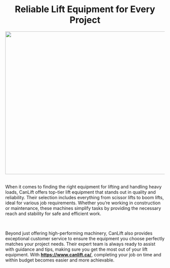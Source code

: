 <h1 style="text-align: center;"><strong>Reliable Lift Equipment for Every Project</strong></h1>
<p><strong><img style="display: block; margin-left: auto; margin-right: auto;" src="https://scontent.fcgy2-4.fna.fbcdn.net/v/t39.30808-6/454714962_18280694491225677_1242692080160343232_n.jpg?_nc_cat=108&amp;ccb=1-7&amp;_nc_sid=127cfc&amp;_nc_eui2=AeF89ho8QNQucbbbZudxDoHRvDxleabft1O8PGV5pt-3U2sOYND_B2IltyDpIcLUQoQCQhA3rCTy0edrKPrKG4YU&amp;_nc_ohc=xmxhsTVzN7cQ7kNvgHrkE44&amp;_nc_zt=23&amp;_nc_ht=scontent.fcgy2-4.fna&amp;_nc_gid=ATkAH2_vCwBSYTkOCFNBZr6&amp;oh=00_AYCjRctmkA4lW5aWpveSXRGFYtZO4WljR9PMWcei8sRrMA&amp;oe=67279220" alt="" width="600" height="452" /><br /></strong></p>
<p><span style="font-weight: 400;">When it comes to finding the right equipment for lifting and handling heavy loads, CanLift offers top-tier lift equipment that stands out in quality and reliability. Their selection includes everything from scissor lifts to boom lifts, ideal for various job requirements. Whether you&rsquo;re working in construction or maintenance, these machines simplify tasks by providing the necessary reach and stability for safe and efficient work.</span></p>
<p>&nbsp;</p>
<p><span style="font-weight: 400;">Beyond just offering high-performing machinery, CanLift also provides exceptional customer service to ensure the equipment you choose perfectly matches your project needs. Their expert team is always ready to assist with guidance and tips, making sure you get the most out of your lift equipment. With <a href="https://www.canlift.ca/"><strong>https://www.canlift.ca/</strong></a>, completing your job on time and within budget becomes easier and more achievable.</span></p>